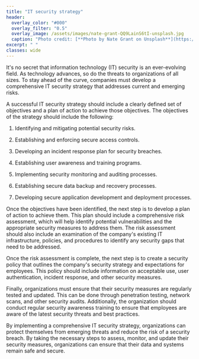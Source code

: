 ```yaml
---
title: "IT security strategy"
header:
  overlay_color: "#000"
  overlay_filter: "0.5"
  overlay_image: /assets/images/nate-grant-QQ9LainS6tI-unsplash.jpg
  caption: "Photo credit: [**Photo by Nate Grant on Unsplash**](https://unsplash.com)"
excerpt: " "
classes: wide
---
```


It's no secret that information technology (IT) security is an ever-evolving field. As technology advances, so do the threats to organizations of all sizes. To stay ahead of the curve, companies must develop a comprehensive IT security strategy that addresses current and emerging risks.

A successful IT security strategy should include a clearly defined set of objectives and a plan of action to achieve those objectives. The objectives of the strategy should include the following:

1. Identifying and mitigating potential security risks.

2. Establishing and enforcing secure access controls.

3. Developing an incident response plan for security breaches.

4. Establishing user awareness and training programs.

5. Implementing security monitoring and auditing processes.

6. Establishing secure data backup and recovery processes.

7. Developing secure application development and deployment processes.

Once the objectives have been identified, the next step is to develop a plan of action to achieve them. This plan should include a comprehensive risk assessment, which will help identify potential vulnerabilities and the appropriate security measures to address them. The risk assessment should also include an examination of the company's existing IT infrastructure, policies, and procedures to identify any security gaps that need to be addressed.

Once the risk assessment is complete, the next step is to create a security policy that outlines the company's security strategy and expectations for employees. This policy should include information on acceptable use, user authentication, incident response, and other security measures.

Finally, organizations must ensure that their security measures are regularly tested and updated. This can be done through penetration testing, network scans, and other security audits. Additionally, the organization should conduct regular security awareness training to ensure that employees are aware of the latest security threats and best practices.

By implementing a comprehensive IT security strategy, organizations can protect themselves from emerging threats and reduce the risk of a security breach. By taking the necessary steps to assess, monitor, and update their security measures, organizations can ensure that their data and systems remain safe and secure.
